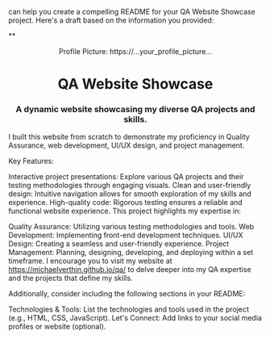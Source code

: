  can help you create a compelling README for your QA Website Showcase project. Here's a draft based on the information you provided:

**<div align="center">

Profile Picture: https://...your_profile_picture...

</div>

<h1 align="center">QA Website Showcase</h1>

<h3 align="center">A dynamic website showcasing my diverse QA projects and skills.</h3>

<p>I built this website from scratch to demonstrate my proficiency in Quality Assurance, web development, UI/UX design, and project management.</p>

Key Features:

Interactive project presentations: Explore various QA projects and their testing methodologies through engaging visuals.
Clean and user-friendly design: Intuitive navigation allows for smooth exploration of my skills and experience.
High-quality code: Rigorous testing ensures a reliable and functional website experience.
This project highlights my expertise in:

Quality Assurance: Utilizing various testing methodologies and tools.
Web Development: Implementing front-end development techniques.
UI/UX Design: Creating a seamless and user-friendly experience.
Project Management: Planning, designing, developing, and deploying within a set timeframe.
I encourage you to visit my website at https://michaelverthin.github.io/qa/ to delve deeper into my QA expertise and the projects that define my skills.

Additionally, consider including the following sections in your README:

Technologies & Tools: List the technologies and tools used in the project (e.g., HTML, CSS, JavaScript).
Let's Connect: Add links to your social media profiles or website (optional).
